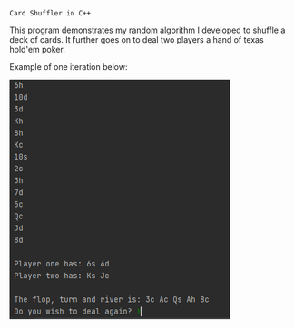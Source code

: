     Card Shuffler in C++

This program demonstrates my random algorithm I developed to shuffle a deck of cards. It further goes on to deal two players a hand of texas hold'em poker. 


Example of one iteration below:


![](output.png "Example of shuffling output")